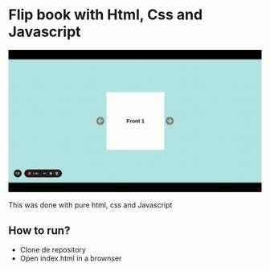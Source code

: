 # Flip book with Html, Css and Javascript

![Flipbook effect](./images/capa.gif)

This was done with pure html, css and Javascript

## How to run?

* Clone de repository
* Open index.html in a brownser